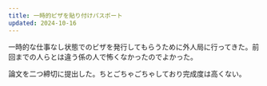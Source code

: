 ```yaml
---
title: 一時的ピザを貼り付けパスポート
updated: 2024-10-16
---
```


一時的な仕事なし状態でのビザを発行してもらうために外人局に行ってきた。前回までの人らとは違う係の人で怖くなかったのでよかった。

論文を二つ締切に提出した。ちとごちゃごちゃしており完成度は高くない。
